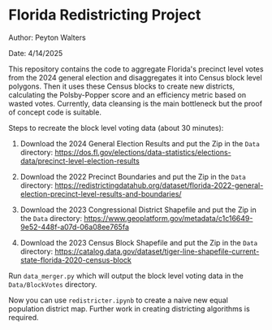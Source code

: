 # Florida Redistricting Project
Author: Peyton Walters

Date: 4/14/2025

This repository contains the code to aggregate Florida's precinct level votes from the 2024 general election and disaggregates it into Census block level polygons. Then it uses these Census blocks to create new districts, calculating the Polsby-Popper score and an efficiency metric based on wasted votes. Currently, data cleansing is the main bottleneck but the proof of concept code is suitable. 

Steps to recreate the block level voting data (about 30 minutes):

1. Download the 2024 General Election Results and put the Zip in the `Data` directory:
https://dos.fl.gov/elections/data-statistics/elections-data/precinct-level-election-results

2. Download the 2022 Precinct Boundaries and put the Zip in the `Data` directory:
https://redistrictingdatahub.org/dataset/florida-2022-general-election-precinct-level-results-and-boundaries/

3. Download the 2023 Congressional District Shapefile and put the Zip in the `Data` directory:
https://www.geoplatform.gov/metadata/c1c16649-9e52-448f-a07d-06a08ee765fa

4. Download the 2023 Census Block Shapefile and put the Zip in the `Data` directory:
https://catalog.data.gov/dataset/tiger-line-shapefile-current-state-florida-2020-census-block

Run `data_merger.py` which will output the block level voting data in the `Data/BlockVotes` directory.

Now you can use `redistricter.ipynb` to create a naive new equal population district map. Further work in creating districting algorithms is required.